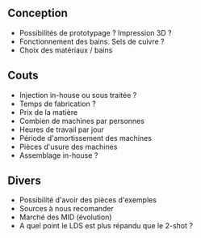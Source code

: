 Conception
----------
* Possibilités de prototypage ? Impression 3D ?
* Fonctionnement des bains. Sels de cuivre ?
* Choix des matériaux / bains

Couts
-----
* Injection in-house ou sous traitée ?
* Temps de fabrication ?
* Prix de la matière
* Combien de machines par personnes
* Heures de travail par jour
* Période d'amortissement des machines
* Pièces d'usure des machines 
* Assemblage in-house ?

Divers
------
* Possibilité d'avoir des pièces d'exemples
* Sources à nous recomander
* Marché des MID (évolution)
* A quel point le LDS est plus répandu que le 2-shot ?
